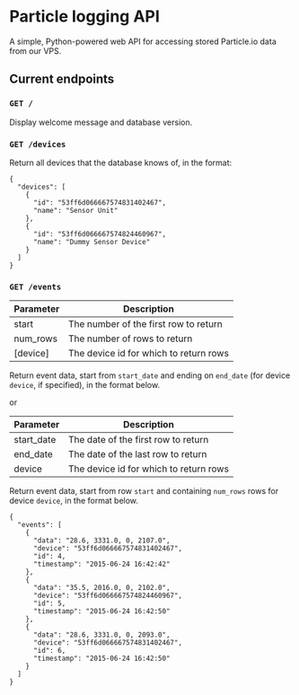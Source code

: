 # Particle logging API
A simple, Python-powered web API for accessing stored Particle.io data from our VPS.

## Current endpoints

### ``GET /``
Display welcome message and database version.

### ``GET /devices``
Return all devices that the database knows of, in the format:
```
{
  "devices": [
    {
      "id": "53ff6d066667574831402467", 
      "name": "Sensor Unit"
    }, 
    {
      "id": "53ff6d066667574824460967", 
      "name": "Dummy Sensor Device"
    }
  ]
}
```


### ``GET /events``
| Parameter | Description                            |
|-----------|----------------------------------------|
| start     | The number of the first row to return  |
| num_rows  | The number of rows to return           |
| [device]  | The device id for which to return rows |

Return event data, start from ``start_date`` and ending on ``end_date`` (for device ``device``, if specified), in the format below.

or

| Parameter  | Description                            |
|------------|----------------------------------------|
| start_date | The date of the first row to return    |
| end_date   | The date of the last row to return     |
| device     | The device id for which to return rows |

Return event data, start from row ``start`` and containing ``num_rows`` rows for device ``device``, in the format below.

```
{
  "events": [
    {
      "data": "28.6, 3331.0, 0, 2107.0", 
      "device": "53ff6d066667574831402467", 
      "id": 4, 
      "timestamp": "2015-06-24 16:42:42"
    }, 
    {
      "data": "35.5, 2016.0, 0, 2102.0", 
      "device": "53ff6d066667574824460967", 
      "id": 5, 
      "timestamp": "2015-06-24 16:42:50"
    }, 
    {
      "data": "28.6, 3331.0, 0, 2093.0", 
      "device": "53ff6d066667574831402467", 
      "id": 6, 
      "timestamp": "2015-06-24 16:42:50"
    }
  ]
}
```
